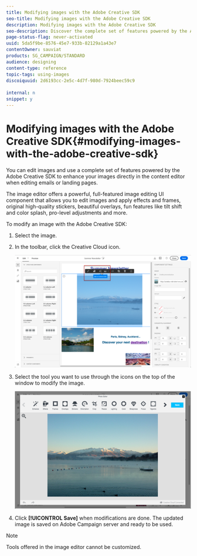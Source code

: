 ```yaml
---
title: Modifying images with the Adobe Creative SDK
seo-title: Modifying images with the Adobe Creative SDK
description: Modifying images with the Adobe Creative SDK
seo-description: Discover the complete set of features powered by the Adobe Creative SDK to enhance your images directly in the content editor.
page-status-flag: never-activated
uuid: 5da5f9be-8576-45e7-933b-82129a1a43e7
contentOwner: sauviat
products: SG_CAMPAIGN/STANDARD
audience: designing
content-type: reference
topic-tags: using-images
discoiquuid: 2d6193cc-2e5c-4d7f-980d-7924beec59c9

internal: n
snippet: y
---
```


# Modifying images with the Adobe Creative SDK{#modifying-images-with-the-adobe-creative-sdk}

You can edit images and use a complete set of features powered by the Adobe Creative SDK to enhance your images directly in the content editor when editing emails or landing pages.

The image editor offers a powerful, full-featured image editing UI component that allows you to edit images and apply effects and frames, original high-quality stickers, beautiful overlays, fun features like tilt shift and color splash, pro-level adjustments and more.

To modify an image with the Adobe Creative SDK:

1. Select the image.
1. In the toolbar, click the Creative Cloud icon.

   ![](assets/des_creative_sdk_icon.png)

1. Select the tool you want to use through the icons on the top of the window to modify the image.

   ![](assets/email_designer_ccsdktoolbar.png)

1. Click **[!UICONTROL Save]** when modifications are done. The updated image is saved on Adobe Campaign server and ready to be used.

>[!NOTE]
>
>Tools offered in the image editor cannot be customized.

